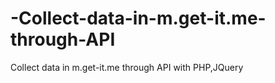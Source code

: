# -Collect-data-in-m.get-it.me-through-API
 Collect data in m.get-it.me through API with PHP,JQuery
